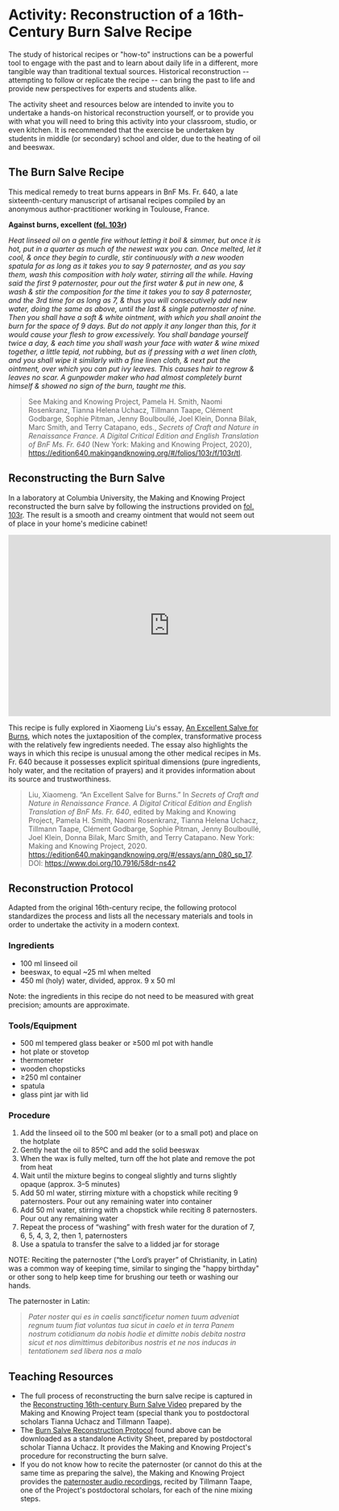 # Activity: Reconstruction of a 16th-Century Burn Salve Recipe

The study of historical recipes or "how-to" instructions can be a powerful tool to engage with the past and to learn about daily life in a different, more tangible way than traditional textual sources. Historical reconstruction -- attempting to follow or replicate the recipe -- can bring the past to life and provide new perspectives for experts and students alike.

The activity sheet and resources below are intended to invite you to undertake a hands-on historical reconstruction yourself, or to provide you with what you will need to bring this activity into your classroom, studio, or even kitchen. It is recommended that the exercise be undertaken by students in middle (or secondary) school and older, due to the heating of oil and beeswax.

## The Burn Salve Recipe

This medical remedy to treat burns appears in BnF Ms. Fr. 640, a late sixteenth-century manuscript of artisanal recipes compiled by an anonymous author-practitioner working in Toulouse, France. 

**Against burns, excellent ([fol. 103r](https://edition640.makingandknowing.org/#/folios/103r/tc/103r/tl))**

*Heat linseed oil on a gentle fire without letting it boil & simmer, but once it is hot, put in a quarter as much of the newest wax you can. Once melted, let it cool, & once they begin to curdle, stir continuously with a new wooden spatula for as long as it takes you to say 9 paternoster, and as you say them, wash this composition with holy water, stirring all the while. Having said the first 9 paternoster, pour out the first water & put in new one, & wash & stir the composition for the time it takes you to say 8 paternoster, and the 3rd time for as long as 7, & thus you will consecutively add new water, doing the same as above, until the last & single paternoster of nine. Then you shall have a soft & white ointment, with which you shall anoint the burn for the space of 9 days. But do not apply it any longer than this, for it would cause your flesh to grow excessively. You shall bandage yourself twice a day, & each time you shall wash your face with water & wine mixed together, a little tepid, not rubbing, but as if pressing with a wet linen cloth, and you shall wipe it similarly with a fine linen cloth, & next put the ointment, over which you can put ivy leaves. This causes hair to regrow & leaves no scar. A gunpowder maker who had almost completely burnt himself & showed no sign of the burn, taught me this.*

> See Making and Knowing Project, Pamela H. Smith, Naomi Rosenkranz, Tianna Helena Uchacz, Tillmann Taape, Clément Godbarge, Sophie Pitman, Jenny Boulboullé, Joel Klein, Donna Bilak, Marc Smith, and Terry Catapano, eds., *Secrets of Craft and Nature in Renaissance France. A Digital Critical Edition and English Translation of BnF Ms. Fr. 640* (New York: Making and Knowing Project, 2020), https://edition640.makingandknowing.org/#/folios/103r/f/103r/tl.

## Reconstructing the Burn Salve

In a laboratory at Columbia University, the Making and Knowing Project reconstructed the burn salve by following the instructions provided on [fol. 103r](https://edition640.makingandknowing.org/#/folios/103r/tc/103r/tl). The result is a smooth and creamy ointment that would not seem out of place in your home's medicine cabinet!

<iframe title="vimeo-player" src="https://player.vimeo.com/video/465795692" width="640" height="360" frameborder="0" allowfullscreen></iframe><br/>

This recipe is fully explored in Xiaomeng Liu's essay, [An Excellent Salve for Burns](https://edition640.makingandknowing.org/#/essays/ann_080_sp_17), which notes the juxtaposition of the complex, transformative process with the relatively few ingredients needed. The essay also highlights the ways in which this recipe is unusual among the other medical recipes in Ms. Fr. 640 because it possesses explicit spiritual dimensions (pure ingredients, holy water, and the recitation of prayers) and it provides information about its source and trustworthiness. 

> Liu, Xiaomeng. “An Excellent Salve for Burns.” In *Secrets of Craft and Nature in Renaissance France. A Digital Critical Edition and English Translation of BnF Ms. Fr. 640*, edited by Making and Knowing Project, Pamela H. Smith, Naomi Rosenkranz, Tianna Helena Uchacz, Tillmann Taape, Clément Godbarge, Sophie Pitman, Jenny Boulboullé, Joel Klein, Donna Bilak, Marc Smith, and Terry Catapano. New York: Making and Knowing Project, 2020. https://edition640.makingandknowing.org/#/essays/ann_080_sp_17. DOI: https://www.doi.org/10.7916/58dr-ns42

## Reconstruction Protocol

Adapted from the original 16th-century recipe, the following protocol standardizes the process and lists all the necessary materials and tools in order to undertake the activity in a modern context.

### Ingredients
- 100 ml linseed oil
- beeswax, to equal ~25 ml when melted
- 450 ml (holy) water, divided, approx. 9 x 50 ml

Note: the ingredients in this recipe do not need to be measured with great precision; amounts are approximate.

### Tools/Equipment
- 500 ml tempered glass beaker or ≥500 ml pot with handle 
- hot plate or stovetop
- thermometer
- wooden chopsticks
- ≥250 ml container
- spatula
- glass pint jar with lid

### Procedure

1. Add the linseed oil to the 500 ml beaker (or to a small pot) and place on the hotplate
2. Gently heat the oil to 85ºC and add the solid beeswax
3. When the wax is fully melted, turn off the hot plate and remove the pot from heat
4. Wait until the mixture begins to congeal slightly and turns slightly opaque (approx. 3–5 minutes)
5. Add 50 ml water, stirring mixture with a chopstick while reciting 9 paternosters. Pour out any remaining water into container
6. Add 50 ml water, stirring with a chopstick while reciting 8 paternosters. Pour out any remaining water
7. Repeat the process of “washing” with fresh water for the duration of 7, 6, 5, 4, 3, 2, then 1, paternosters
8. Use a spatula to transfer the salve to a lidded jar for storage

NOTE: Reciting the paternoster (“the Lord’s prayer” of Christianity, in Latin) was a common way of keeping time, similar to singing the "happy birthday" or other song to help keep time for brushing our teeth or washing our hands.

The paternoster in Latin:
> *Pater noster qui es in caelis
sanctificetur nomen tuum
adveniat regnum tuum
fiat voluntas tua sicut in caelo et in terra
Panem nostrum cotidianum da nobis hodie
et dimitte nobis debita nostra
sicut et nos dimittimus debitoribus nostris
et ne nos inducas in tentationem
sed libera nos a malo*

## Teaching Resources

- The full process of reconstructing the burn salve recipe is captured in the [Reconstructing 16th-century Burn Salve Video](https://vimeo.com/465795692) prepared by the Making and Knowing Project team (special thank you to postdoctoral scholars Tianna Uchacz and Tillmann Taape).
- The [Burn Salve Reconstruction Protocol](Burn-Salve-Reconstruction-Protocol.pdf) found above can be downloaded as a standalone Activity Sheet, prepared by postdoctoral scholar Tianna Uchacz. It provides the Making and Knowing Project's procedure for reconstructing the burn salve.
- If you do not know how to recite the paternoster (or cannot do this at the same time as preparing the salve), the Making and Knowing Project provides the [paternoster audio recordings](https://drive.google.com/drive/folders/1jiDf7swYk3ohtDxp3WXEvEsLpbKA1vNH?usp=sharing), recited by Tillmann Taape, one of the Project's postdoctoral scholars, for each of the nine mixing steps.
